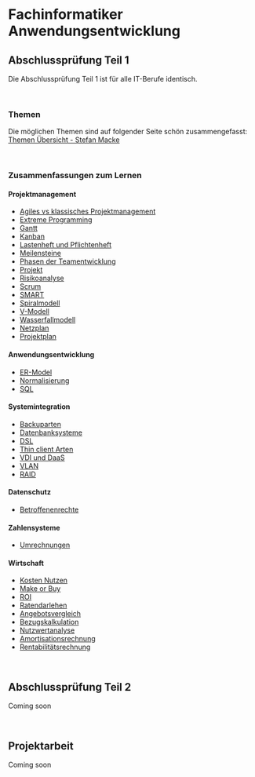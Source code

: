 # Fachinformatiker Anwendungsentwicklung

## Abschlussprüfung Teil 1

Die Abschlussprüfung Teil 1 ist für alle IT-Berufe identisch.

<br>

### Themen
Die möglichen Themen sind auf folgender Seite schön zusammengefasst: [Themen Übersicht - Stefan Macke](https://it-berufe-podcast.de/pruefungsvorbereitung-auf-teil-1-der-gestreckten-abschlusspruefung-der-it-berufe-it-berufe-podcast-168/)

<br>

### Zusammenfassungen zum Lernen

#### Projektmanagement
- [Agiles vs klassisches Projektmanagement](./AbschlusspruefungTeil1/Projektmanagement/AgilesVsKlassischesProjektmanagement.md)
- [Extreme Programming](./AbschlusspruefungTeil1/Projektmanagement/ExtremeProgramming.md)
- [Gantt](./AbschlusspruefungTeil1/Projektmanagement/Gantt.md)
- [Kanban](./AbschlusspruefungTeil1/Projektmanagement/Kanban.md)
- [Lastenheft und Pflichtenheft](./AbschlusspruefungTeil1/Projektmanagement/LastenheftUndPflichtenheft.md)
- [Meilensteine](./AbschlusspruefungTeil1/Projektmanagement/Meilensteine.md)
- [Phasen der Teamentwicklung](./AbschlusspruefungTeil1/Projektmanagement/PhasenDerTeamentwicklung.md)
- [Projekt](./AbschlusspruefungTeil1/Projektmanagement/Projekt.md)
- [Risikoanalyse](./AbschlusspruefungTeil1/Projektmanagement/Risikoanalyse.md)
- [Scrum](./AbschlusspruefungTeil1/Projektmanagement/Scrum.md)
- [SMART](./AbschlusspruefungTeil1/Projektmanagement/SMART.md)
- [Spiralmodell](./AbschlusspruefungTeil1/Projektmanagement/Spiralmodell.md)
- [V-Modell](./AbschlusspruefungTeil1/Projektmanagement/V-Modell.md)
- [Wasserfallmodell](./AbschlusspruefungTeil1/Projektmanagement/Wasserfallmodell.md)
- [Netzplan](./AbschlusspruefungTeil1/Projektmanagement/Netzplan.md)
- [Projektplan](./AbschlusspruefungTeil1/Projektmanagement/Projektplan.md)

#### Anwendungsentwicklung
- [ER-Model](./AbschlusspruefungTeil1/Anwendungsentwicklung/ER-Model.md)
- [Normalisierung](./AbschlusspruefungTeil1/Anwendungsentwicklung/Normalisierung.md)
- [SQL](./AbschlusspruefungTeil1/Anwendungsentwicklung/SQL.md)

#### Systemintegration
- [Backuparten](./AbschlusspruefungTeil1/Systemintegration/Backuparten.md)
- [Datenbanksysteme](./AbschlusspruefungTeil1/Systemintegration/Datenbanksystem.md)
- [DSL](./AbschlusspruefungTeil1/Systemintegration/DSL.md)
- [Thin client Arten](./AbschlusspruefungTeil1/Systemintegration/ThinClientArten.md)
- [VDI und DaaS](./AbschlusspruefungTeil1/Systemintegration/VdiUndDaaS.md)
- [VLAN](./AbschlusspruefungTeil1/Systemintegration/VLAN.md)
- [RAID](./AbschlusspruefungTeil1/Systemintegration/RAID.md)

#### Datenschutz
- [Betroffenenrechte](./AbschlusspruefungTeil1/Datenschutz/Betroffenenrechte.md)

#### Zahlensysteme
- [Umrechnungen](./AbschlusspruefungTeil1/Zahlensysteme/Umrechnungen.md)

#### Wirtschaft
- [Kosten Nutzen](./AbschlusspruefungTeil1/Wirtschaft/KostenNutzen.md)
- [Make or Buy](./AbschlusspruefungTeil1/Wirtschaft/MakeOrBuy.md)
- [ROI](./AbschlusspruefungTeil1/Wirtschaft/ROI.md)
- [Ratendarlehen](./AbschlusspruefungTeil1/Wirtschaft/Ratendarlehen.md)
- [Angebotsvergleich](./AbschlusspruefungTeil1/Wirtschaft/Angebotsvergleich.md)
- [Bezugskalkulation](./AbschlusspruefungTeil1/Wirtschaft/Bezugskalkulation.md)
- [Nutzwertanalyse](./AbschlusspruefungTeil1/Wirtschaft/Nutzwertanalyse.md)
- [Amortisationsrechnung](./AbschlusspruefungTeil1/Wirtschaft/Amortisationsrechnung.md)
- [Rentabilitätsrechnung](./AbschlusspruefungTeil1/Wirtschaft/Rentabilitaetsrechnung.md)

<br>

## Abschlussprüfung Teil 2

Coming soon

<br>

## Projektarbeit

Coming soon